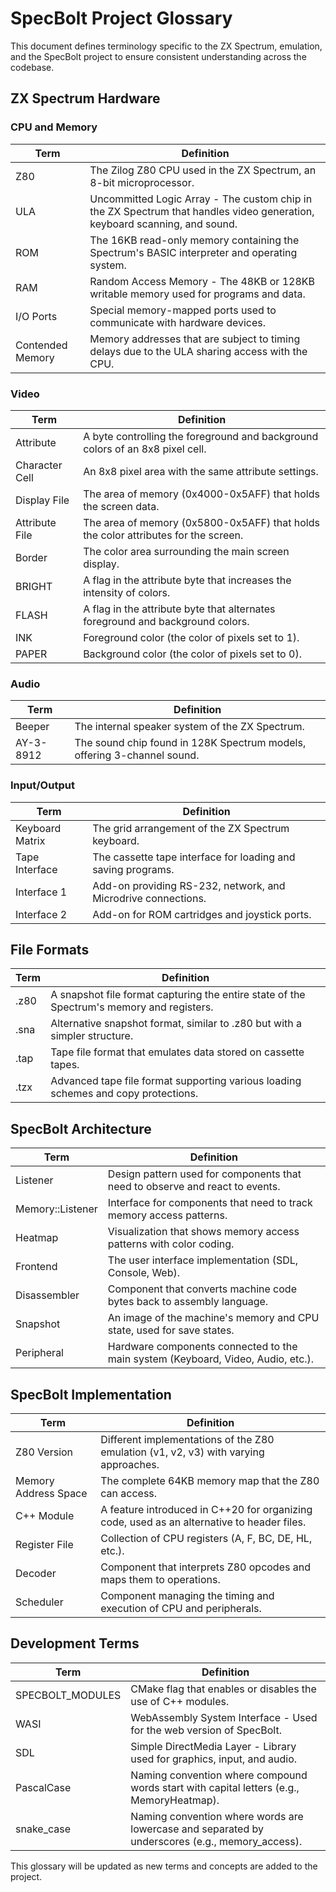 # SpecBolt Project Glossary

This document defines terminology specific to the ZX Spectrum, emulation, and the SpecBolt project to ensure consistent understanding across the codebase.

## ZX Spectrum Hardware

### CPU and Memory

| Term | Definition |
|------|------------|
| Z80 | The Zilog Z80 CPU used in the ZX Spectrum, an 8-bit microprocessor. |
| ULA | Uncommitted Logic Array - The custom chip in the ZX Spectrum that handles video generation, keyboard scanning, and sound. |
| ROM | The 16KB read-only memory containing the Spectrum's BASIC interpreter and operating system. |
| RAM | Random Access Memory - The 48KB or 128KB writable memory used for programs and data. |
| I/O Ports | Special memory-mapped ports used to communicate with hardware devices. |
| Contended Memory | Memory addresses that are subject to timing delays due to the ULA sharing access with the CPU. |

### Video

| Term | Definition |
|------|------------|
| Attribute | A byte controlling the foreground and background colors of an 8x8 pixel cell. |
| Character Cell | An 8x8 pixel area with the same attribute settings. |
| Display File | The area of memory (0x4000-0x5AFF) that holds the screen data. |
| Attribute File | The area of memory (0x5800-0x5AFF) that holds the color attributes for the screen. |
| Border | The color area surrounding the main screen display. |
| BRIGHT | A flag in the attribute byte that increases the intensity of colors. |
| FLASH | A flag in the attribute byte that alternates foreground and background colors. |
| INK | Foreground color (the color of pixels set to 1). |
| PAPER | Background color (the color of pixels set to 0). |

### Audio

| Term | Definition |
|------|------------|
| Beeper | The internal speaker system of the ZX Spectrum. |
| AY-3-8912 | The sound chip found in 128K Spectrum models, offering 3-channel sound. |

### Input/Output

| Term | Definition |
|------|------------|
| Keyboard Matrix | The grid arrangement of the ZX Spectrum keyboard. |
| Tape Interface | The cassette tape interface for loading and saving programs. |
| Interface 1 | Add-on providing RS-232, network, and Microdrive connections. |
| Interface 2 | Add-on for ROM cartridges and joystick ports. |

## File Formats

| Term | Definition |
|------|------------|
| .z80 | A snapshot file format capturing the entire state of the Spectrum's memory and registers. |
| .sna | Alternative snapshot format, similar to .z80 but with a simpler structure. |
| .tap | Tape file format that emulates data stored on cassette tapes. |
| .tzx | Advanced tape file format supporting various loading schemes and copy protections. |

## SpecBolt Architecture

| Term | Definition |
|------|------------|
| Listener | Design pattern used for components that need to observe and react to events. |
| Memory::Listener | Interface for components that need to track memory access patterns. |
| Heatmap | Visualization that shows memory access patterns with color coding. |
| Frontend | The user interface implementation (SDL, Console, Web). |
| Disassembler | Component that converts machine code bytes back to assembly language. |
| Snapshot | An image of the machine's memory and CPU state, used for save states. |
| Peripheral | Hardware components connected to the main system (Keyboard, Video, Audio, etc.). |

## SpecBolt Implementation

| Term | Definition |
|------|------------|
| Z80 Version | Different implementations of the Z80 emulation (v1, v2, v3) with varying approaches. |
| Memory Address Space | The complete 64KB memory map that the Z80 can access. |
| C++ Module | A feature introduced in C++20 for organizing code, used as an alternative to header files. |
| Register File | Collection of CPU registers (A, F, BC, DE, HL, etc.). |
| Decoder | Component that interprets Z80 opcodes and maps them to operations. |
| Scheduler | Component managing the timing and execution of CPU and peripherals. |

## Development Terms

| Term | Definition |
|------|------------|
| SPECBOLT_MODULES | CMake flag that enables or disables the use of C++ modules. |
| WASI | WebAssembly System Interface - Used for the web version of SpecBolt. |
| SDL | Simple DirectMedia Layer - Library used for graphics, input, and audio. |
| PascalCase | Naming convention where compound words start with capital letters (e.g., MemoryHeatmap). |
| snake_case | Naming convention where words are lowercase and separated by underscores (e.g., memory_access). |

This glossary will be updated as new terms and concepts are added to the project.
